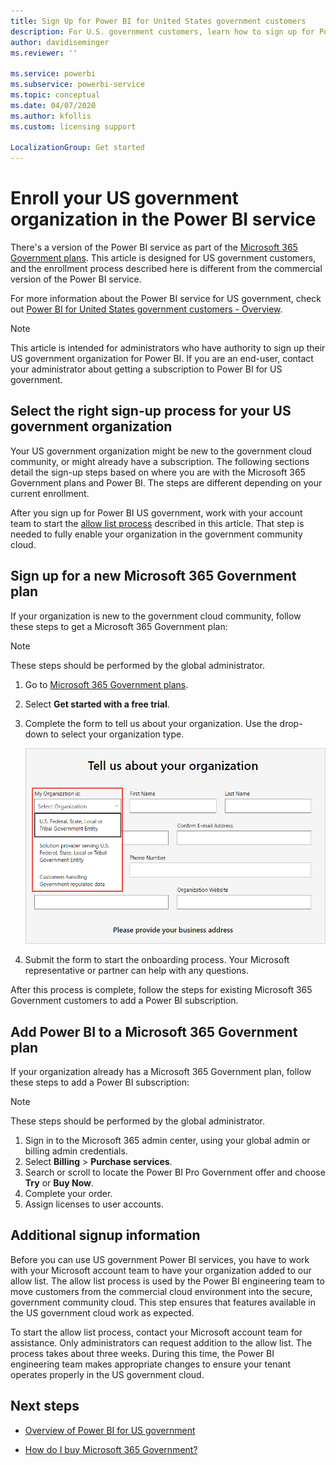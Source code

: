 ```yaml
---
title: Sign Up for Power BI for United States government customers
description: For U.S. government customers, learn how to sign up for Power BI is the government community cloud.
author: davidiseminger
ms.reviewer: ''

ms.service: powerbi
ms.subservice: powerbi-service
ms.topic: conceptual
ms.date: 04/07/2020
ms.author: kfollis
ms.custom: licensing support

LocalizationGroup: Get started
---
```

# Enroll your US government organization in the Power BI service

There's a version of the Power BI service as part of the [Microsoft 365 Government plans](https://www.microsoft.com/microsoft-365/government/compare-office-365-government-plans?rtc=1). This article is designed for US government customers, and the enrollment process described here is different from the commercial version of the Power BI service.

For more information about the Power BI service for US government, check out [Power BI for United States government customers - Overview](service-govus-overview.md).

> [!NOTE]
> This article is intended for administrators who have authority to sign up their US government organization for Power BI. If you are an end-user, contact your administrator about getting a subscription to Power BI for US government.
> 
> 

## Select the right sign-up process for your US government organization

Your US government organization might be new to the government cloud community, or might already have a subscription. The following sections detail the sign-up steps based on where you are with the Microsoft 365 Government plans and Power BI. The steps are different depending on your current enrollment.

After you sign up for Power BI US government, work with your account team to start the [allow list process](#additional-signup-information) described in this article. That step is needed to fully enable your organization in the government community cloud.

## Sign up for a new Microsoft 365 Government plan

If your organization is new to the government cloud community, follow these steps to get a Microsoft 365 Government plan:

> [!NOTE]
> These steps should be performed by the global administrator.
>

1. Go to [Microsoft 365 Government plans](https://products.office.com/government/office-365-web-services-for-government).
2. Select **Get started with a free trial**.
3. Complete the form to tell us about your organization. Use the drop-down to select your organization type.

   ![Select organization type in trial sign-up](media/service-govus-signup/gcc-trial-signup.png)

4. Submit the form to start the onboarding process. Your Microsoft representative or partner can help with any questions.

After this process is complete, follow the steps for existing Microsoft 365 Government customers to add a Power BI subscription.

## Add Power BI to a Microsoft 365 Government plan

If your organization already has a Microsoft 365 Government plan, follow these steps to add a Power BI subscription:

> [!NOTE]
> These steps should be performed by the global administrator.
> 
> 

1. Sign in to the Microsoft 365 admin center, using your global admin or billing admin credentials.
2. Select **Billing** > **Purchase services**.
4. Search or scroll to locate the Power BI Pro Government offer and choose **Try** or **Buy Now**.
5. Complete your order.
6. Assign licenses to user accounts.

## Additional signup information

Before you can use US government Power BI services, you have to work with your Microsoft account team to have your organization added to our allow list. The allow list process is used by the Power BI engineering team  to move customers from the commercial cloud environment into the secure, government community cloud. This step ensures that features available in the US government cloud work as expected. 

To start the allow list process, contact your Microsoft account team for assistance. Only administrators can request addition to the allow list. The process takes about three weeks. During this time, the Power BI engineering team makes appropriate changes to ensure your tenant operates properly in the US government cloud.


## Next steps

* [Overview of Power BI for US government](service-govus-overview.md)
- [How do I buy Microsoft 365 Government?](/office365/servicedescriptions/office-365-platform-service-description/office-365-us-government/microsoft-365-government-how-to-buy#how-do-i-buy-microsoft-365-government)